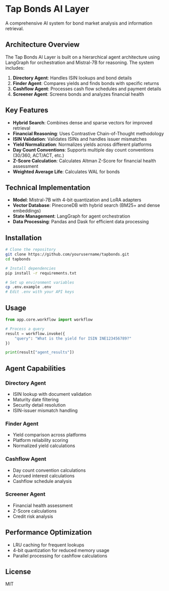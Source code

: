 # Tap Bonds AI Layer

A comprehensive AI system for bond market analysis and information retrieval.

## Architecture Overview

The Tap Bonds AI Layer is built on a hierarchical agent architecture using LangGraph for orchestration and Mistral-7B for reasoning. The system includes:

1. **Directory Agent**: Handles ISIN lookups and bond details
2. **Finder Agent**: Compares yields and finds bonds with specific returns
3. **Cashflow Agent**: Processes cash flow schedules and payment details
4. **Screener Agent**: Screens bonds and analyzes financial health

## Key Features

- **Hybrid Search**: Combines dense and sparse vectors for improved retrieval
- **Financial Reasoning**: Uses Contrastive Chain-of-Thought methodology
- **ISIN Validation**: Validates ISINs and handles issuer mismatches
- **Yield Normalization**: Normalizes yields across different platforms
- **Day Count Conventions**: Supports multiple day count conventions (30/360, ACT/ACT, etc.)
- **Z-Score Calculation**: Calculates Altman Z-Score for financial health assessment
- **Weighted Average Life**: Calculates WAL for bonds

## Technical Implementation

- **Model**: Mistral-7B with 4-bit quantization and LoRA adapters
- **Vector Database**: PineconeDB with hybrid search (BM25+ and dense embeddings)
- **State Management**: LangGraph for agent orchestration
- **Data Processing**: Pandas and Dask for efficient data processing

## Installation

```bash
# Clone the repository
git clone https://github.com/yourusername/tapbonds.git
cd tapbonds

# Install dependencies
pip install -r requirements.txt

# Set up environment variables
cp .env.example .env
# Edit .env with your API keys
```

## Usage

```python
from app.core.workflow import workflow

# Process a query
result = workflow.invoke({
    "query": "What is the yield for ISIN INE123456789?"
})

print(result["agent_results"])
```

## Agent Capabilities

### Directory Agent
- ISIN lookup with document validation
- Maturity date filtering
- Security detail resolution
- ISIN-issuer mismatch handling

### Finder Agent
- Yield comparison across platforms
- Platform reliability scoring
- Normalized yield calculations

### Cashflow Agent
- Day count convention calculations
- Accrued interest calculations
- Cashflow schedule analysis

### Screener Agent
- Financial health assessment
- Z-Score calculations
- Credit risk analysis

## Performance Optimization

- LRU caching for frequent lookups
- 4-bit quantization for reduced memory usage
- Parallel processing for cashflow calculations

## License

MIT
